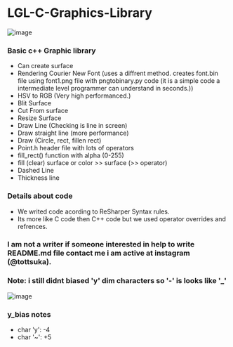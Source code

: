 # LGL-C-Graphics-Library

![image](https://github.com/Duiccni/LGL-C-Graphics-Library/assets/143947543/a68456ea-f5ba-4014-afa5-205cd5048cdc)

### Basic c++ Graphic library
* Can create surface
* Rendering Courier New Font (uses a diffrent method. creates font.bin file using font1.png file with pngtobinary.py code (it is a simple code a intermediate level programmer can understand in seconds.))
* HSV to RGB (Very high performanced.)
* Blit Surface
* Cut From surface
* Resize Surface
* Draw Line (Checking is line in screen)
* Draw straight line (more performance)
* Draw (Circle, rect, fillen rect)
* Point.h header file with lots of operators
* fill_rect() function with alpha (0-255)
* fill (clear) surface or color >> surface (>> operator)
* Dashed Line
* Thickness line

### Details about code
* We writed code acording to ReSharper Syntax rules.
* Its more like C code then C++ code but we used operator overrides and refrences.

### I am not a writer if someone interested in help to write README.md file contact me i am active at instagram (@tottsuka).

### Note: i still didnt biased 'y' dim characters so '-' is looks like '_'

![image](https://github.com/Duiccni/LGL-C-Graphics-Library/assets/143947543/7758c362-60f2-4b6a-bfa8-6822ed13805e)

### y_bias notes
* char 'y': -4
* char '~': +5
